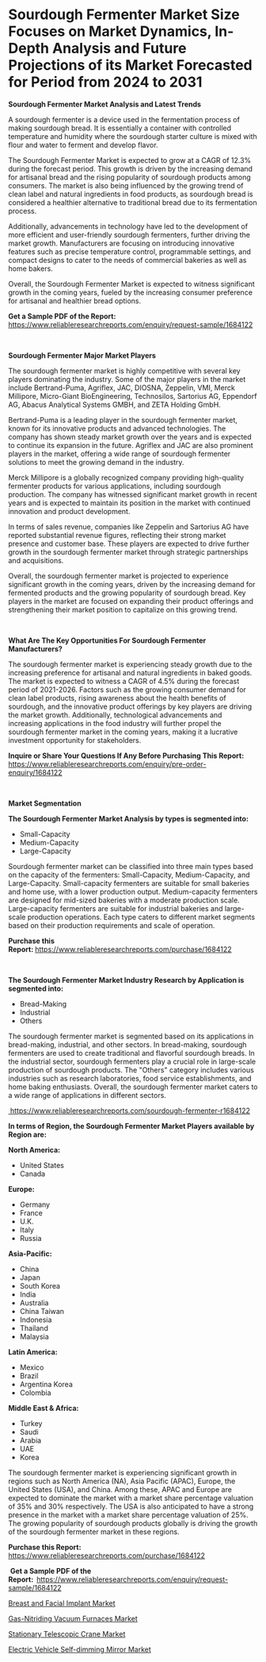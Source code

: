 <p><h1>Sourdough Fermenter Market Size Focuses on Market Dynamics, In-Depth Analysis and Future Projections of its Market Forecasted for Period from 2024 to 2031</h1></p><p><strong>Sourdough Fermenter Market Analysis and Latest Trends</strong></p>
<p><p>A sourdough fermenter is a device used in the fermentation process of making sourdough bread. It is essentially a container with controlled temperature and humidity where the sourdough starter culture is mixed with flour and water to ferment and develop flavor.</p><p>The Sourdough Fermenter Market is expected to grow at a CAGR of 12.3% during the forecast period. This growth is driven by the increasing demand for artisanal bread and the rising popularity of sourdough products among consumers. The market is also being influenced by the growing trend of clean label and natural ingredients in food products, as sourdough bread is considered a healthier alternative to traditional bread due to its fermentation process.</p><p>Additionally, advancements in technology have led to the development of more efficient and user-friendly sourdough fermenters, further driving the market growth. Manufacturers are focusing on introducing innovative features such as precise temperature control, programmable settings, and compact designs to cater to the needs of commercial bakeries as well as home bakers.</p><p>Overall, the Sourdough Fermenter Market is expected to witness significant growth in the coming years, fueled by the increasing consumer preference for artisanal and healthier bread options.</p></p>
<p><strong>Get a Sample PDF of the Report:&nbsp;</strong> <a href="https://www.reliableresearchreports.com/enquiry/request-sample/1684122">https://www.reliableresearchreports.com/enquiry/request-sample/1684122</a></p>
<p>&nbsp;</p>
<p><strong>Sourdough Fermenter Major Market Players</strong></p>
<p><p>The sourdough fermenter market is highly competitive with several key players dominating the industry. Some of the major players in the market include Bertrand-Puma, Agriflex, JAC, DIOSNA, Zeppelin, VMI, Merck Millipore, Micro-Giant BioEngineering, Technosilos, Sartorius AG, Eppendorf AG, Abacus Analytical Systems GMBH, and ZETA Holding GmbH.</p><p>Bertrand-Puma is a leading player in the sourdough fermenter market, known for its innovative products and advanced technologies. The company has shown steady market growth over the years and is expected to continue its expansion in the future. Agriflex and JAC are also prominent players in the market, offering a wide range of sourdough fermenter solutions to meet the growing demand in the industry.</p><p>Merck Millipore is a globally recognized company providing high-quality fermenter products for various applications, including sourdough production. The company has witnessed significant market growth in recent years and is expected to maintain its position in the market with continued innovation and product development.</p><p>In terms of sales revenue, companies like Zeppelin and Sartorius AG have reported substantial revenue figures, reflecting their strong market presence and customer base. These players are expected to drive further growth in the sourdough fermenter market through strategic partnerships and acquisitions.</p><p>Overall, the sourdough fermenter market is projected to experience significant growth in the coming years, driven by the increasing demand for fermented products and the growing popularity of sourdough bread. Key players in the market are focused on expanding their product offerings and strengthening their market position to capitalize on this growing trend.</p></p>
<p>&nbsp;</p>
<p><strong>What Are The Key Opportunities For Sourdough Fermenter Manufacturers?</strong></p>
<p><p>The sourdough fermenter market is experiencing steady growth due to the increasing preference for artisanal and natural ingredients in baked goods. The market is expected to witness a CAGR of 4.5% during the forecast period of 2021-2026. Factors such as the growing consumer demand for clean label products, rising awareness about the health benefits of sourdough, and the innovative product offerings by key players are driving the market growth. Additionally, technological advancements and increasing applications in the food industry will further propel the sourdough fermenter market in the coming years, making it a lucrative investment opportunity for stakeholders.</p></p>
<p><strong>Inquire or Share Your Questions If Any Before Purchasing This Report:</strong> <a href="https://www.reliableresearchreports.com/enquiry/pre-order-enquiry/1684122">https://www.reliableresearchreports.com/enquiry/pre-order-enquiry/1684122</a></p>
<p>&nbsp;</p>
<p><strong>Market Segmentation</strong></p>
<p><strong>The Sourdough Fermenter Market Analysis by types is segmented into:</strong></p>
<p><ul><li>Small-Capacity</li><li>Medium-Capacity</li><li>Large-Capacity</li></ul></p>
<p><p>Sourdough fermenter market can be classified into three main types based on the capacity of the fermenters: Small-Capacity, Medium-Capacity, and Large-Capacity. Small-capacity fermenters are suitable for small bakeries and home use, with a lower production output. Medium-capacity fermenters are designed for mid-sized bakeries with a moderate production scale. Large-capacity fermenters are suitable for industrial bakeries and large-scale production operations. Each type caters to different market segments based on their production requirements and scale of operation.</p></p>
<p><strong>Purchase this Report:&nbsp;</strong><a href="https://www.reliableresearchreports.com/purchase/1684122">https://www.reliableresearchreports.com/purchase/1684122</a></p>
<p>&nbsp;</p>
<p><strong>The Sourdough Fermenter Market Industry Research by Application is segmented into:</strong></p>
<p><ul><li>Bread-Making</li><li>Industrial</li><li>Others</li></ul></p>
<p><p>The sourdough fermenter market is segmented based on its applications in bread-making, industrial, and other sectors. In bread-making, sourdough fermenters are used to create traditional and flavorful sourdough breads. In the industrial sector, sourdough fermenters play a crucial role in large-scale production of sourdough products. The "Others" category includes various industries such as research laboratories, food service establishments, and home baking enthusiasts. Overall, the sourdough fermenter market caters to a wide range of applications in different sectors.</p></p>
<p><a href="https://www.reliableresearchreports.com/sourdough-fermenter-r1684122">&nbsp;https://www.reliableresearchreports.com/sourdough-fermenter-r1684122</a></p>
<p><strong>In terms of Region, the Sourdough Fermenter Market Players available by Region are:</strong></p>
<p>
    <p> <strong> North America: </strong>
        <ul>
            <li>United States</li>
            <li>Canada</li>
        </ul>
        </p> 
    <p> <strong> Europe: </strong>
        <ul>
            <li>Germany</li>
            <li>France</li>
            <li>U.K.</li>
            <li>Italy</li>
            <li>Russia</li>
        </ul>
        </p> 
    <p> <strong> Asia-Pacific: </strong>
        <ul>
            <li>China</li>
            <li>Japan</li>
            <li>South Korea</li>
            <li>India</li>
            <li>Australia</li>
            <li>China Taiwan</li>
            <li>Indonesia</li>
            <li>Thailand</li>
            <li>Malaysia</li>
        </ul>
        </p> 
    <p> <strong> Latin America: </strong>
        <ul>
            <li>Mexico</li>
            <li>Brazil</li>
            <li>Argentina Korea</li>
            <li>Colombia</li>
        </ul>
        </p> 
    <p> <strong> Middle East & Africa: </strong>
        <ul>
            <li>Turkey</li>
            <li>Saudi</li>
            <li>Arabia</li>
            <li>UAE</li>
            <li>Korea</li>
        </ul>
    </p>
    </p>
<p><p>The sourdough fermenter market is experiencing significant growth in regions such as North America (NA), Asia Pacific (APAC), Europe, the United States (USA), and China. Among these, APAC and Europe are expected to dominate the market with a market share percentage valuation of 35% and 30% respectively. The USA is also anticipated to have a strong presence in the market with a market share percentage valuation of 25%. The growing popularity of sourdough products globally is driving the growth of the sourdough fermenter market in these regions.</p></p>
<p><strong>Purchase this Report: </strong><a href="https://www.reliableresearchreports.com/purchase/1684122">https://www.reliableresearchreports.com/purchase/1684122</a></p>
<p>&nbsp;<strong>Get a Sample PDF of the Report:&nbsp;&nbsp;</strong><a href="https://www.reliableresearchreports.com/enquiry/request-sample/1684122">https://www.reliableresearchreports.com/enquiry/request-sample/1684122</a></p>
<p><strong></strong></p>
<p><p><a href="https://medium.com/@alexander.bell98078/breast-and-facial-implant-market-forecasts-market-trends-and-impact-analysis-2024-2031-7904f4fafe06">Breast and Facial Implant Market</a></p><p><a href="https://github.com/SheilaBruen2023/Market-Research-Report-List-2/blob/main/gas-nitriding-vacuum-furnaces-market.md">Gas-Nitriding Vacuum Furnaces Market</a></p><p><a href="https://github.com/marthawweekle/Market-Research-Report-List-2/blob/main/stationary-telescopic-crane-market.md">Stationary Telescopic Crane Market</a></p><p><a href="https://medium.com/@kathleenjacksond65/electric-vehicle-self-dimming-mirror-market-industry-trends-and-forecast-for-period-from-2024-to-4d14f6661f27">Electric Vehicle Self-dimming Mirror Market</a></p></p>